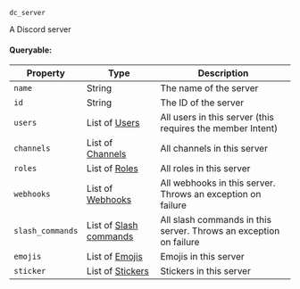 `dc_server`

A Discord server

#### Queryable:

| Property         | Type                                                        | Description                                                       |
|------------------|-------------------------------------------------------------|-------------------------------------------------------------------|
| `name`           | String                                                      | The name of the server                                            |
| `id`             | String                                                      | The ID of the server                                              |
| `users`          | List of [Users](/values/user.md)                            | All users in this server (this requires the member Intent)        |
| `channels`       | List of [Channels](/values/channel.md)                      | All channels in this server                                       |
| `roles`          | List of [Roles](/values/role.md)                            | All roles in this server                                          |
| `webhooks`       | List of [Webhooks](/values/webhook.md)                      | All webhooks in this server. Throws an exception on failure       |
| `slash_commands` | List of [Slash commands](/values/commands/slash-command.md) | All slash commands in this server. Throws an exception on failure |
| `emojis`         | List of [Emojis](/values/emoji.md)                          | Emojis in this server                                             |
| `sticker`        | List of [Stickers](/values/sticker.md)                      | Stickers in this server                                           |